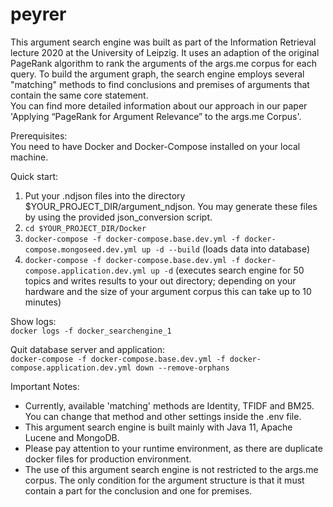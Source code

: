 # peyrer

This argument search engine was built as part of the Information Retrieval lecture 2020 at the University of Leipzig. 
It uses an adaption of the original PageRank algorithm to rank the arguments of the args.me corpus for each query. To 
build the argument graph, the search engine employs several "matching" methods to find conclusions and premises of 
arguments that contain the same core statement.        
You can find more detailed information about our approach in our paper 'Applying “PageRank for Argument Relevance” to 
the args.me Corpus'.  
  
Prerequisites:  
You need to have Docker and Docker-Compose installed on your local machine.  

Quick start:  
1. Put your .ndjson files into the directory $YOUR_PROJECT_DIR/argument_ndjson. You may generate these 
files by using the provided json_conversion script.
2. `cd $YOUR_PROJECT_DIR/Docker`  
3. `docker-compose -f docker-compose.base.dev.yml -f docker-compose.mongoseed.dev.yml up -d --build` (loads data into 
database)  
4. `docker-compose -f docker-compose.base.dev.yml -f docker-compose.application.dev.yml up -d` (executes search 
engine for 50 topics and writes results to your out directory; depending on your hardware and the size of your argument 
corpus this can take up to 10 minutes)  

Show logs:  
`docker logs -f docker_searchengine_1`

Quit database server and application:  
`docker-compose -f docker-compose.base.dev.yml -f docker-compose.application.dev.yml down --remove-orphans`  

Important Notes:  
* Currently, available 'matching' methods are Identity, TFIDF and BM25. You can change that method and other settings 
inside the .env file.
* This argument search engine is built mainly with Java 11, Apache Lucene and MongoDB.  
* Please pay attention to your runtime environment, as there are duplicate docker files for production environment.
* The use of this argument search engine is not restricted to the args.me corpus. The only condition for the argument
structure is that it must contain a part for the conclusion and one for premises.
